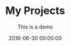 ---
title: 'My Projects'
subtitle: 'This is a demo'
date: 2018-06-30 00:00:00
description: Currently Under Construction :)
featured_image: '/images/demo/demo-square.jpg'
---
